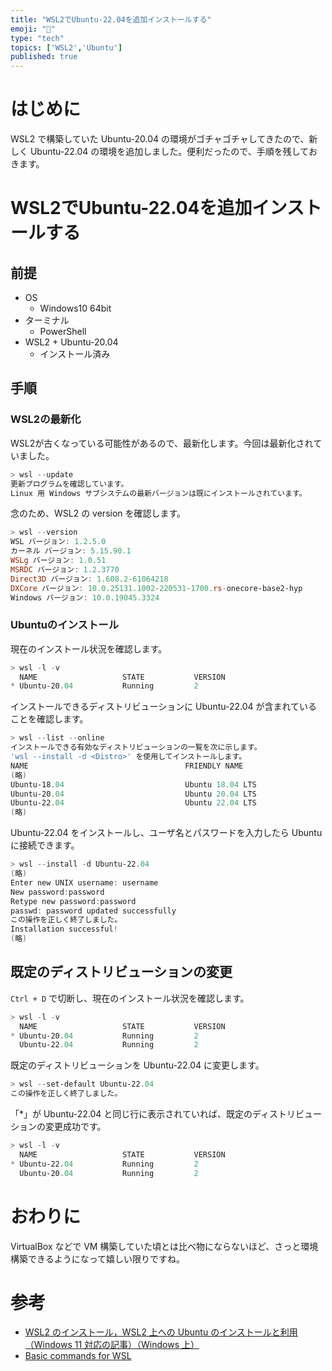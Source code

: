 ```yaml
---
title: "WSL2でUbuntu-22.04を追加インストールする"
emoji: "🧐"
type: "tech"
topics: ['WSL2','Ubuntu']
published: true
---
```


# はじめに

WSL2 で構築していた Ubuntu-20.04 の環境がゴチャゴチャしてきたので、新しく Ubuntu-22.04 の環境を追加しました。便利だったので、手順を残しておきます。

# WSL2でUbuntu-22.04を追加インストールする

## 前提

- OS
  - Windows10 64bit
- ターミナル
  - PowerShell
- WSL2 + Ubuntu-20.04
  - インストール済み

## 手順

### WSL2の最新化

WSL2が古くなっている可能性があるので、最新化します。今回は最新化されていました。

```powershell
> wsl --update
更新プログラムを確認しています。
Linux 用 Windows サブシステムの最新バージョンは既にインストールされています。
```

念のため、WSL2 の version を確認します。

```powershell
> wsl --version
WSL バージョン: 1.2.5.0
カーネル バージョン: 5.15.90.1
WSLg バージョン: 1.0.51
MSRDC バージョン: 1.2.3770
Direct3D バージョン: 1.608.2-61064218
DXCore バージョン: 10.0.25131.1002-220531-1700.rs-onecore-base2-hyp
Windows バージョン: 10.0.19045.3324
```

### Ubuntuのインストール

現在のインストール状況を確認します。

```powershell
> wsl -l -v
  NAME                   STATE           VERSION
* Ubuntu-20.04           Running         2
```

インストールできるディストリビューションに Ubuntu-22.04 が含まれていることを確認します。

```powershell
> wsl --list --online
インストールできる有効なディストリビューションの一覧を次に示します。
'wsl --install -d <Distro>' を使用してインストールします。
NAME                                   FRIENDLY NAME
(略)
Ubuntu-18.04                           Ubuntu 18.04 LTS
Ubuntu-20.04                           Ubuntu 20.04 LTS
Ubuntu-22.04                           Ubuntu 22.04 LTS
(略)
```

Ubuntu-22.04 をインストールし、ユーザ名とパスワードを入力したら Ubuntu に接続できます。

```powershell
> wsl --install -d Ubuntu-22.04
(略)
Enter new UNIX username: username
New password:password
Retype new password:password
passwd: password updated successfully
この操作を正しく終了しました。
Installation successful!
(略)
```

## 既定のディストリビューションの変更

`Ctrl + D` で切断し、現在のインストール状況を確認します。

```powershell
> wsl -l -v
  NAME                   STATE           VERSION
* Ubuntu-20.04           Running         2
  Ubuntu-22.04           Running         2
```

既定のディストリビューションを Ubuntu-22.04 に変更します。

```powershell
> wsl --set-default Ubuntu-22.04
この操作を正しく終了しました。
```

「*」が Ubuntu-22.04 と同じ行に表示されていれば、既定のディストリビューションの変更成功です。

```powershell
> wsl -l -v
  NAME                   STATE           VERSION
* Ubuntu-22.04           Running         2
  Ubuntu-20.04           Running         2
```

# おわりに

VirtualBox などで VM 構築していた頃とは比べ物にならないほど、さっと環境構築できるようになって嬉しい限りですね。

# 参考

- [WSL2 のインストール，WSL2 上への Ubuntu のインストールと利用（Windows 11 対応の記事）（Windows 上）](https://www.kkaneko.jp/tools/wsl/wsl2.html)
- [Basic commands for WSL](https://learn.microsoft.com/en-us/windows/wsl/basic-commands)

